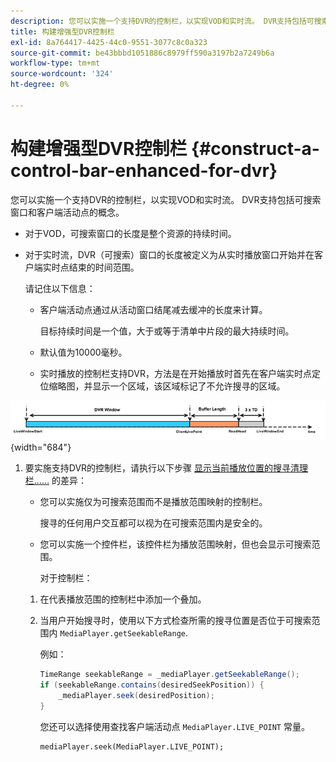 ```yaml
---
description: 您可以实施一个支持DVR的控制栏，以实现VOD和实时流。 DVR支持包括可搜索窗口和客户端活动点的概念。
title: 构建增强型DVR控制栏
exl-id: 8a764417-4425-44c0-9551-3077c8c0a323
source-git-commit: be43bbbd1051886c8979ff590a3197b2a7249b6a
workflow-type: tm+mt
source-wordcount: '324'
ht-degree: 0%

---
```


# 构建增强型DVR控制栏 {#construct-a-control-bar-enhanced-for-dvr}

您可以实施一个支持DVR的控制栏，以实现VOD和实时流。 DVR支持包括可搜索窗口和客户端活动点的概念。

* 对于VOD，可搜索窗口的长度是整个资源的持续时间。
* 对于实时流，DVR（可搜索）窗口的长度被定义为从实时播放窗口开始并在客户端实时点结束的时间范围。

   请记住以下信息：

   * 客户端活动点通过从活动窗口结尾减去缓冲的长度来计算。

      目标持续时间是一个值，大于或等于清单中片段的最大持续时间。
   * 默认值为10000毫秒。
   * 实时播放的控制栏支持DVR，方法是在开始播放时首先在客户端实时点定位缩略图，并显示一个区域，该区域标记了不允许搜寻的区域。

<!--<a id="fig_37A39A28BA714BA5A2C461357ED5BD41"></a>-->

![](assets/dvr-window.PNG){width="684"}

1. 要实施支持DVR的控制栏，请执行以下步骤 [显示当前播放位置的搜寻清理栏……](../../../tvsdk-2.7-for-android/content-playback-options/ui-configure/t-psdk-android-2.7-ui-seek-scrub-bar-display.md) 的差异：

   * 您可以实施仅为可搜索范围而不是播放范围映射的控制栏。

      搜寻的任何用户交互都可以视为在可搜索范围内是安全的。
   * 您可以实施一个控件栏，该控件栏为播放范围映射，但也会显示可搜索范围。

      对于控制栏：
   1. 在代表播放范围的控制栏中添加一个叠加。
   1. 当用户开始搜寻时，使用以下方式检查所需的搜寻位置是否位于可搜索范围内 `MediaPlayer.getSeekableRange`.

      例如：

      ```java
      TimeRange seekableRange = _mediaPlayer.getSeekableRange(); 
      if (seekableRange.contains(desiredSeekPosition)) { 
          _mediaPlayer.seek(desiredPosition); 
      }
      ```

      您还可以选择使用查找客户端活动点 `MediaPlayer.LIVE_POINT` 常量。

      ```
      mediaPlayer.seek(MediaPlayer.LIVE_POINT);
      ```
